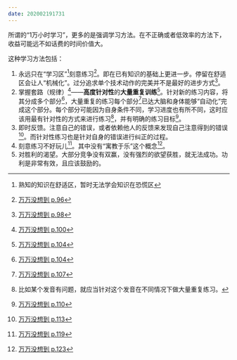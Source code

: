 ```yaml
---
date: 202002191731
---
```

所谓的“1万小时学习”，更多的是强调学习方法。在不正确或者低效率的方法下，收益可能远不如话费的时间价值大。

这种学习方法包括：

1. 永远只在“学习区”[^2]刻意练习[^1]。即在已有知识的基础上更进一步。停留在舒适区会让人“机械化”。过分追求单个技术动作的完美并不是最好的进步方式[^3]。
2. 掌握套路（规律）[^4]——**高度针对性**的**大量重复训练**[^5]。针对新的练习内容，将其分成多个部分[^5]，大量重复的练习每个部分[^6]已达大脑和身体能够“自动化”完成这个部分。每个部分可能因为自身条件不同，学习进度也有所不同，这时应该用最有针对性的方式来进行练习[^7]，并有明确的练习目标[^8]。
3. 即时反馈。注意自己的错误，或者依赖他人的反馈来发现自己注意得到的错误[^9]。而针对性练习也是针对自身的错误进行纠正的过程。
4. 刻意练习不好玩儿[^10]。其中没有“寓教于乐”这个概念[^11]。
5. 对胜利的渴望。大部分竞争没有双赢，没有强烈的欲望获胜，就无法成功。功利是非常有效，且应该鼓励的。



[^1]: [万万没想到 p.96](x-devonthink-item://9F05B764-8132-4434-8A12-67DEA858CFC9?page=96)
[^2]: 熟知的知识在舒适区，暂时无法学会知识在恐慌区
[^3]: [万万没想到 p.98](x-devonthink-item://9F05B764-8132-4434-8A12-67DEA858CFC9?page=98)
[^4]: [万万没想到 p.100](x-devonthink-item://9F05B764-8132-4434-8A12-67DEA858CFC9?page=100)
[^5]: [万万没想到 p.104](x-devonthink-item://9F05B764-8132-4434-8A12-67DEA858CFC9?page=104)
[^6]: [万万没想到 p.107](x-devonthink-item://9F05B764-8132-4434-8A12-67DEA858CFC9?page=107)
[^7]: 比如某个发音有问题，就应当针对这个发音在不同情况下做大量重复练习。
[^8]: [万万没想到 p.110](x-devonthink-item://9F05B764-8132-4434-8A12-67DEA858CFC9?page=110)
[^9]: [万万没想到 p.113](x-devonthink-item://9F05B764-8132-4434-8A12-67DEA858CFC9?page=113)
[^10]: [万万没想到 p.119](x-devonthink-item://9F05B764-8132-4434-8A12-67DEA858CFC9?page=119)
[^11]: [万万没想到 p.123](x-devonthink-item://9F05B764-8132-4434-8A12-67DEA858CFC9?page=123)


